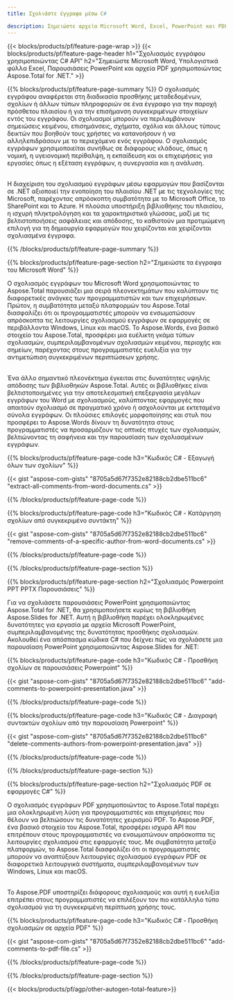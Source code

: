 ```yaml
---
title: Σχολιάστε έγγραφα μέσω C# 

description: Σημειώστε αρχεία Microsoft Word, Excel, PowerPoint και PDF μέσω της εφαρμογής σας C#. Διαχειριστείτε τον σχολιασμό με ευκολία.
---
```


{{< blocks/products/pf/feature-page-wrap >}}
{{< blocks/products/pf/feature-page-header h1="Σχολιασμός εγγράφου χρησιμοποιώντας C# API" h2="Σημειώστε Microsoft Word, Υπολογιστικά φύλλα Excel, Παρουσιάσεις PowerPoint και αρχεία PDF χρησιμοποιώντας Aspose.Total for .NET." >}}

{{% blocks/products/pf/feature-page-summary %}}
Ο σχολιασμός εγγράφου αναφέρεται στη διαδικασία προσθήκης μεταδεδομένων, σχολίων ή άλλων τύπων πληροφοριών σε ένα έγγραφο για την παροχή πρόσθετου πλαισίου ή για την επισήμανση συγκεκριμένων στοιχείων εντός του εγγράφου. Οι σχολιασμοί μπορούν να περιλαμβάνουν σημειώσεις κειμένου, επισημάνσεις, σχήματα, σχόλια και άλλους τύπους δεικτών που βοηθούν τους χρήστες να κατανοήσουν ή να αλληλεπιδράσουν με το περιεχόμενο ενός εγγράφου. Ο σχολιασμός εγγράφων χρησιμοποιείται συνήθως σε διάφορους κλάδους, όπως η νομική, η υγειονομική περίθαλψη, η εκπαίδευση και οι επιχειρήσεις για εργασίες όπως η εξέταση εγγράφων, η συνεργασία και η ανάλυση. <br /><br />

Η διαχείριση του σχολιασμού εγγράφων μέσω εφαρμογών που βασίζονται σε .NET αξιοποιεί την ενοποίηση του πλαισίου .NET με τις τεχνολογίες της Microsoft, παρέχοντας απρόσκοπτη συμβατότητα με το Microsoft Office, το SharePoint και το Azure. Η πλούσια υποστήριξη βιβλιοθήκης του πλαισίου, η ισχυρή πληκτρολόγηση και τα χαρακτηριστικά γλώσσας, μαζί με τις βελτιστοποιήσεις ασφάλειας και απόδοσης, το καθιστούν μια προτιμώμενη επιλογή για τη δημιουργία εφαρμογών που χειρίζονται και χειρίζονται σχολιασμένα έγγραφα. 

{{% /blocks/products/pf/feature-page-summary  %}}

{{% blocks/products/pf/feature-page-section  h2="Σημειώστε τα έγγραφα του Microsoft Word" %}}

Ο σχολιασμός εγγράφων του Microsoft Word χρησιμοποιώντας το Aspose.Total παρουσιάζει μια σειρά πλεονεκτημάτων που καλύπτουν τις διαφορετικές ανάγκες των προγραμματιστών και των επιχειρήσεων. Πρώτον, η συμβατότητα μεταξύ πλατφορμών του Aspose.Total διασφαλίζει ότι οι προγραμματιστές μπορούν να ενσωματώσουν απρόσκοπτα τις λειτουργίες σχολιασμού εγγράφων σε εφαρμογές σε περιβάλλοντα Windows, Linux και macOS. Το Aspose.Words, ένα βασικό στοιχείο του Aspose.Total, προσφέρει μια ευέλικτη γκάμα τύπων σχολιασμών, συμπεριλαμβανομένων σχολιασμών κειμένου, περιοχής και σημείων, παρέχοντας στους προγραμματιστές ευελιξία για την αντιμετώπιση συγκεκριμένων περιπτώσεων χρήσης. <br /><br />

Ένα άλλο σημαντικό πλεονέκτημα έγκειται στις δυνατότητες υψηλής απόδοσης των βιβλιοθηκών Aspose.Total. Αυτές οι βιβλιοθήκες είναι βελτιστοποιημένες για την αποτελεσματική επεξεργασία μεγάλων εγγράφων του Word με σχολιασμούς, καλύπτοντας εφαρμογές που απαιτούν σχολιασμό σε πραγματικό χρόνο ή ασχολούνται με εκτεταμένα σύνολα εγγράφων. Οι πλούσιες επιλογές μορφοποίησης και στυλ που προσφέρει το Aspose.Words δίνουν τη δυνατότητα στους προγραμματιστές να προσαρμόζουν τις οπτικές πτυχές των σχολιασμών, βελτιώνοντας τη σαφήνεια και την παρουσίαση των σχολιασμένων εγγράφων. 

{{% blocks/products/pf/feature-page-code h3="Κωδικός C# - Εξαγωγή όλων των σχολίων" %}}

{{< gist "aspose-com-gists" "8705a5d67f7352e82188cb2dbe511bc6" "extract-all-comments-from-word-documents.cs" >}}

{{% /blocks/products/pf/feature-page-code  %}}

{{% blocks/products/pf/feature-page-code h3="Κωδικός C# - Κατάργηση σχολίων από συγκεκριμένο συντάκτη" %}}

{{< gist "aspose-com-gists" "8705a5d67f7352e82188cb2dbe511bc6" "remove-comments-of-a-specific-author-from-word-documents.cs" >}}

{{% /blocks/products/pf/feature-page-code  %}}

{{% /blocks/products/pf/feature-page-section %}}

{{% blocks/products/pf/feature-page-section  h2="Σχολιασμός Powerpoint PPT PPTX Παρουσιάσεις" %}}

Για να σχολιάσετε παρουσιάσεις PowerPoint χρησιμοποιώντας Aspose.Total for .NET, θα χρησιμοποιήσετε κυρίως τη βιβλιοθήκη Aspose.Slides for .NET. Αυτή η βιβλιοθήκη παρέχει ολοκληρωμένες δυνατότητες για εργασία με αρχεία Microsoft PowerPoint, συμπεριλαμβανομένης της δυνατότητας προσθήκης σχολιασμών. Ακολουθεί ένα απόσπασμα κώδικα C# που δείχνει πώς να σχολιάσετε μια παρουσίαση PowerPoint χρησιμοποιώντας Aspose.Slides for .NET:<br />

{{% blocks/products/pf/feature-page-code h3="Κωδικός C# - Προσθήκη σχολίων σε παρουσιάσεις Powerpoint" %}}

{{< gist "aspose-com-gists" "8705a5d67f7352e82188cb2dbe511bc6" "add-comments-to-powerpoint-presentation.java" >}}

{{% /blocks/products/pf/feature-page-code  %}}

{{% blocks/products/pf/feature-page-code h3="Κωδικός C# - Διαγραφή συντακτών σχολίων από την παρουσίαση Powerpoint" %}}

{{< gist "aspose-com-gists" "8705a5d67f7352e82188cb2dbe511bc6" "delete-comments-authors-from-powerpoint-presentation.java" >}}

{{% /blocks/products/pf/feature-page-code  %}}

{{% /blocks/products/pf/feature-page-section %}}

{{% blocks/products/pf/feature-page-section  h2="Σχολιασμός PDF σε εφαρμογές C#" %}}

Ο σχολιασμός εγγράφων PDF χρησιμοποιώντας το Aspose.Total παρέχει μια ολοκληρωμένη λύση για προγραμματιστές και επιχειρήσεις που θέλουν να βελτιώσουν τις δυνατότητες χειρισμού PDF. Το Aspose.PDF, ένα βασικό στοιχείο του Aspose.Total, προσφέρει ισχυρά API που επιτρέπουν στους προγραμματιστές να ενσωματώνουν απρόσκοπτα τις λειτουργίες σχολιασμού στις εφαρμογές τους. Με συμβατότητα μεταξύ πλατφορμών, το Aspose.Total διασφαλίζει ότι οι προγραμματιστές μπορούν να αναπτύξουν λειτουργίες σχολιασμού εγγράφων PDF σε διαφορετικά λειτουργικά συστήματα, συμπεριλαμβανομένων των Windows, Linux και macOS.<br /><br />

Το Aspose.PDF υποστηρίζει διάφορους σχολιασμούς και αυτή η ευελιξία επιτρέπει στους προγραμματιστές να επιλέξουν τον πιο κατάλληλο τύπο σχολιασμού για τη συγκεκριμένη περίπτωση χρήσης τους. 

{{% blocks/products/pf/feature-page-code h3="Κωδικός C# - Προσθήκη σχολιασμών σε αρχεία PDF" %}}

{{< gist "aspose-com-gists" "8705a5d67f7352e82188cb2dbe511bc6" "add-comments-to-pdf-file.cs" >}}

{{% /blocks/products/pf/feature-page-code  %}}

{{% /blocks/products/pf/feature-page-section %}}

{{< blocks/products/pf/agp/other-autogen-total-feature>}}